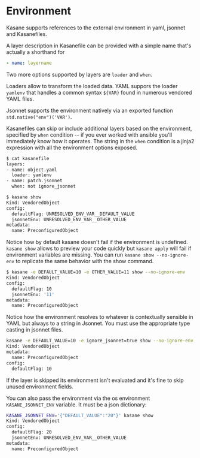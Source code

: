 # Environment

Kasane supports references to the external environment in yaml, jsonnet and Kasanefiles.

A layer description in Kasanefile can be provided with a simple name that's actually a shorthand for

```yaml
- name: layername
```

Two more options supported by layers are `loader` and `when`.

Loaders allow to transform the loaded data. YAML suppors the loader `yamlenv` that handles a common syntax `${VAR}` found in numerous vendored YAML files.

Jsonnet supports the environment natively via an exported function `std.native("env")('VAR')`.

Kasanefiles can skip or include additional layers based on the environment, specified by `when` condition -- if you ever worked with ansible you'll immediately know how it operates. The string in the `when` condition is a jinja2 expression with all the environment options exposed.

```bash
$ cat kasanefile
layers:
- name: object.yaml
  loader: yamlenv
- name: patch.jsonnet
  when: not ignore_jsonnet

$ kasane show
Kind: VendoredObject
config:
  defaultFlag: UNRESOLVED_ENV_VAR__DEFAULT_VALUE
  jsonnetEnv: UNRESOLVED_ENV_VAR__OTHER_VALUE
metadata:
  name: PreconfiguredObject
```

Notice how by default kasane doesn't fail if the environment is undefined. `kasane show` allows to preview your code quickly but `kasane apply` will fail if environment variables are missing. You can run `kasane show --no-ignore-env` to replicate the same behavior with the show command.

```bash
$ kasane -e DEFAULT_VALUE=10 -e OTHER_VALUE=11 show --no-ignore-env
Kind: VendoredObject
config:
  defaultFlag: 10
  jsonnetEnv: '11'
metadata:
  name: PreconfiguredObject
```

Notice how the environment resolves to whatever is contextually sensible in YAML but always to a string in Jsonnet. You must use the appropriate type casting in jsonnet files.

```bash
kasane -e DEFAULT_VALUE=10 -e ignore_jsonnet=true show --no-ignore-env
Kind: VendoredObject
metadata:
  name: PreconfiguredObject
config:
  defaultFlag: 10
```

If the layer is skipped its environment isn't evaluated and it's fine to skip unused environment fields.

You can also pass the environment via the os environment `KASANE_JSONNET_ENV` variable. It must be a json dictionary:

```bash
KASANE_JSONNET_ENV='{"DEFAULT_VALUE":"20"}' kasane show
Kind: VendoredObject
config:
  defaultFlag: 20
  jsonnetEnv: UNRESOLVED_ENV_VAR__OTHER_VALUE
metadata:
  name: PreconfiguredObject
```

